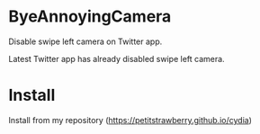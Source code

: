 # ByeAnnoyingCamera
 Disable swipe left camera on Twitter app.
 
 Latest Twitter app has already disabled swipe left camera.
 
 
# Install
 Install from my repository (https://petitstrawberry.github.io/cydia)

 
